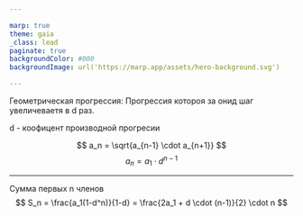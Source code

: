 ```yaml
---

marp: true
theme: gaia
_class: lead
paginate: true
backgroundColor: #000
backgroundImage: url('https://marp.app/assets/hero-background.svg')

---
```


Геометрическая прогрессия:
Прогрессия котороя за онид шаг увеличеваетя в d раз.

d - коофицент производной прогресии

$$ a_n = \sqrt{a_{n-1} \cdot a_{n+1}} $$
$$ a_n = a_1 \cdot d^{n-1} $$

---

Сумма первых n членов
$$ S_n = \frac{a_1(1-d^n)}{1-d} = \frac{2a_1 + d \cdot (n-1)}{2} \cdot n $$
